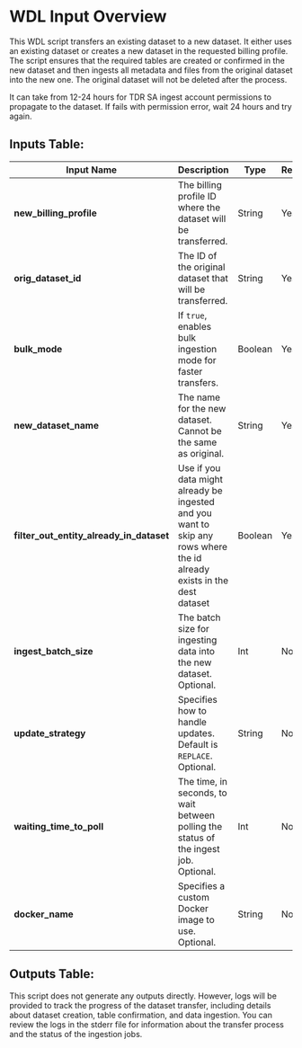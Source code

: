 # WDL Input Overview

This WDL script transfers an existing dataset to a new dataset. It either uses an existing dataset or creates a new dataset in the requested billing profile. The script ensures that the required tables are created or confirmed in the new dataset and then ingests all metadata and files from the original dataset into the new one. The original dataset will not be deleted after the process.

It can take from 12-24 hours for TDR SA ingest account permissions to propagate to the dataset. If fails with permission error, wait 24 hours and try again.

## Inputs Table:
| Input Name                                  | Description                                                                                                             | Type    | Required | Default |
|---------------------------------------------|-------------------------------------------------------------------------------------------------------------------------|---------|----------|---------|
| **new_billing_profile**                     | The billing profile ID where the dataset will be transferred.                                                           | String  | Yes      | N/A     |
| **orig_dataset_id**                         | The ID of the original dataset that will be transferred.                                                                | String  | Yes      | N/A     |
| **bulk_mode**                               | If `true`, enables bulk ingestion mode for faster transfers.                                                            | Boolean | Yes      | N/A     |
| **new_dataset_name**                        | The name for the new dataset. Cannot be the same as original.                                                           | String  | Yes      | N/A     |
| **filter_out_entity_already_in_dataset**    | Use if you data might already be ingested and you want to skip any rows where the id already exists in the dest dataset | Boolean | Yes      | N/A     |
| **ingest_batch_size**                       | The batch size for ingesting data into the new dataset. Optional.                                                       | Int     | No       | 500     |
| **update_strategy**                         | Specifies how to handle updates. Default is `REPLACE`. Optional.                                                        | String  | No       | REPLACE |
| **waiting_time_to_poll**                    | The time, in seconds, to wait between polling the status of the ingest job. Optional.                                   | Int     | No       | 120     |
| **docker_name**                             | Specifies a custom Docker image to use. Optional.                                                                       | String  | No       | N/A     |


## Outputs Table:
This script does not generate any outputs directly. However, logs will be provided to track the progress of the dataset transfer, including details about dataset creation, table confirmation, and data ingestion. You can review the logs in the stderr file for information about the transfer process and the status of the ingestion jobs.
